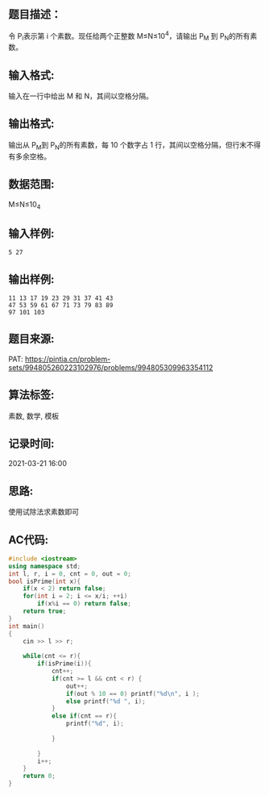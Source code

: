 ## 题目描述：
令 P<sub>i</sub>表示第 i 个素数。现任给两个正整数 M≤N≤10<sup>​4</sup>​​ ，请输出 P<sub>​M</sub> 到 P<sub>​N</sub>的所有素数。

## 输入格式:
输入在一行中给出 M 和 N，其间以空格分隔。

## 输出格式:
输出从 P<sub>M</sub>到 P<sub>​N</sub>的所有素数，每 10 个数字占 1 行，其间以空格分隔，但行末不得有多余空格。

## 数据范围:
M≤N≤10<sub>​4</sub>
​​

## 输入样例:
```
5 27
```

## 输出样例:
```
11 13 17 19 23 29 31 37 41 43
47 53 59 61 67 71 73 79 83 89
97 101 103
```

## 题目来源:
PAT: https://pintia.cn/problem-sets/994805260223102976/problems/994805309963354112  

## 算法标签:
素数, 数学, 模板

## 记录时间:
2021-03-21 16:00  

## 思路:
使用试除法求素数即可  

## AC代码:
```cpp
#include <iostream>
using namespace std;
int l, r, i = 0, cnt = 0, out = 0;
bool isPrime(int x){
    if(x < 2) return false;
    for(int i = 2; i <= x/i; ++i)
        if(x%i == 0) return false;
    return true;
}
int main()
{
    cin >> l >> r;
    
    while(cnt <= r){
        if(isPrime(i)){
            cnt++;
            if(cnt >= l && cnt < r) {
                out++;
                if(out % 10 == 0) printf("%d\n", i );
                else printf("%d ", i);
            }
            else if(cnt == r){
                printf("%d", i);
                
            }
            
        }
        i++;
    }
    return 0;
}
```